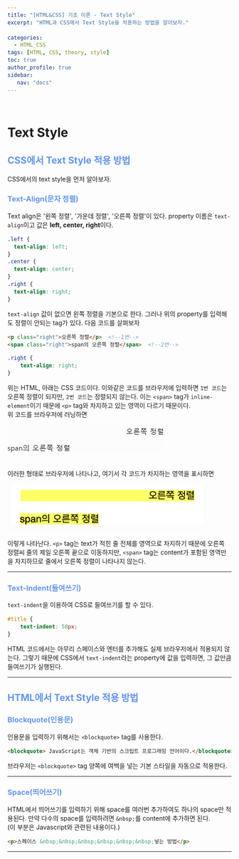 ```yaml
---
title: "[HTML&CSS] 기초 이론 - Text Style"
excerpt: "HTML과 CSS에서 Text Style을 적용하는 방법을 알아보자."

categories: 
  - HTML_CSS
tags: [HTML, CSS, theory, style]
toc: true
author_profile: true 
sidebar:
   nav: "docs"
---
```


<br>

# Text Style

## <span style="color:cornflowerblue">**CSS에서 Text Style 적용 방법**</span>
CSS에서의 text style을 먼저 알아보자.

### <span style="color:cornflowerblue">**Text-Align(문자 정렬)**</span>
Text align은 '왼쪽 정렬', '가운데 정렬', '오른쪽 정렬'이 있다. property 이름은 `text-align`이고 값은 **left, center, right**이다.
```css
.left {
  text-align: left;
}
.center {
  text-align: center;
}
.right {
  text-align: right;
}
```
`text-align` 값이 없으면 왼쪽 정렬을 기본으로 한다. 그러나 위의 property를 입력해도 정렬이 안되는 tag가 있다. 다음 코드를 살펴보자
```html
<p class="right">오른쪽 정렬</p>  <!--1번-->
<span class="right">span의 오른쪽 정렬</span>  <!--2번-->
```
```css
.right {
    text-align: right;
}
```
위는 HTML, 아래는 CSS 코드이다. 이와같은 코드를 브라우저에 입력하면 `1번 코드`는 오른쪽 정렬이 되지만, `2번 코드`는 정렬되지 않는다. 이는 `<span>` tag가 `inline-element`이기 때문에 `<p>` tag와 차지하고 있는 영역이 다르기 때문이다.<br>
위 코드를 브라우저에 러닝하면<br><br>
<img src="/assets/images/20221012/align.png"><br><br>

이러한 형태로 브라우저에 나타나고, 여기서 각 코드가 차지하는 영역을 표시하면 <br><br>
<img src="/assets/images/20221012/textalign.png"><br>

이렇게 나타난다. `<p>` tag는 text가 적힌 줄 전체를 영역으로 차지하기 때문에 오른쪽 정렬씨 줄의 제일 오른쪽 끝으로 이동하지만, `<span>` tag는 content가 포함된 영역만을 차지하므로 줄에서 오른쪽 정렬이 나타나지 않는다.

---
### <span style="color:cornflowerblue">**Text-Indent(들여쓰기)**</span>
`text-indent`을 이용하여 CSS로 들여쓰기를 할 수 있다.
```css
#title {
    text-indent: 50px;
}
```
HTML 코드에서는 아무리 스페이스와 엔터를 추가해도 실제 브라우저에서 적용되지 않는다. 그렇기 때문에 CSS에서 `text-indent`라는 property에 값을 입력하면, 그 값만큼 들여쓰기가 실행된다.

---

## <span style="color:cornflowerblue">**HTML에서 Text Style 적용 방법**</span>

### <span style="color:cornflowerblue">**Blockquote(인용문)**</span>
인용문을 입력하기 위해서는 `<blockquote>` tag를 사용한다.
```html
<blockquote> JavaScript는 객체 기반의 스크립트 프로그래밍 언어이다.</blockquote>
```
브라우저는 `<blockquote>` tag 양쪽에 여백을 넣는 기본 스타일을 자동으로 적용한다.

---
### <span style="color:cornflowerblue">**Space(띄어쓰기)**</span>
HTML에서 띄어쓰기를 입력하기 위해 space를 여러번 추가하여도 하나의 space만 적용된다. 만약 다수의 space를 입력하려면 `&nbsp;`를 content에 추가하면 된다.<br>
(이 부분은 Javascript와 관련된 내용이다.)
```html
<p>스페이스 &nbsp;&nbsp;&nbsp;&nbsp;&nbsp;&nbsp;넣는 방법</p>
```

---
